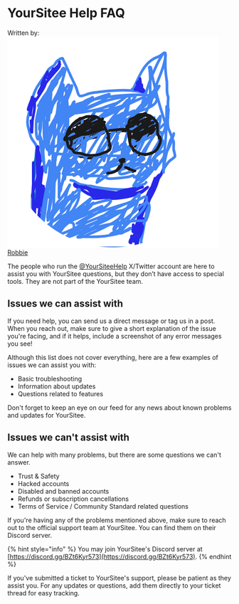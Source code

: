 # YourSitee Help FAQ

Written by: <img src="../.gitbook/assets/contributors/robskan.png" data-size="line"> [Robbie](../about/contributors.md#robskan-project-lead)

The people who run the [@YourSiteeHelp](https://x.com/@YourSiteeHelp) X/Twitter account are here to assist you with YourSitee questions, but they don’t have access to special tools. They are not part of the YourSitee team.

## Issues we can assist with

If you need help, you can send us a direct message or tag us in a post. When you reach out, make sure to give a short explanation of the issue you're facing, and if it helps, include a screenshot of any error messages you see!

Although this list does not cover everything, here are a few examples of issues we can assist you with:

* Basic troubleshooting
* Information about updates
* Questions related to features

Don't forget to keep an eye on our feed for any news about known problems and updates for YourSitee.

## Issues we can't assist with

We can help with many problems, but there are some questions we can't answer.

* Trust & Safety
* Hacked accounts
* Disabled and banned accounts
* Refunds or subscription cancellations
* Terms of Service / Community Standard related questions

If you're having any of the problems mentioned above, make sure to reach out to the official support team at YourSitee. You can find them on their Discord server.

{% hint style="info" %}
You may join YourSitee's Discord server at [https://discord.gg/BZt6Kyr573](https://discord.gg/BZt6Kyr573).
{% endhint %}

If you've submitted a ticket to YourSitee's support, please be patient as they assist you. For any updates or questions, add them directly to your ticket thread for easy tracking.

